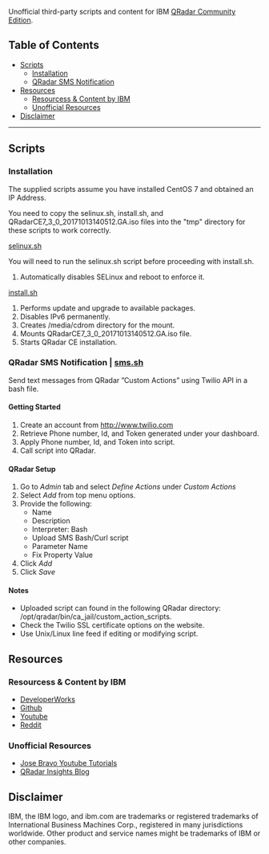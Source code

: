 Unofficial third-party scripts and content for IBM [QRadar Community Edition](https://developer.ibm.com/qradar/ce/).

## Table of Contents
- [Scripts](#scripts)
  * [Installation](#installation)
  * [QRadar SMS Notification](#qradar-sms-notification)
- [Resources](#resources)
  * [Resourcess & Content by IBM](#resourcess---content-by-ibm)
  * [Unofficial Resources](#unofficial-resources)
- [Disclaimer](#disclaimer)

***

## Scripts

### Installation 
The supplied scripts assume you have installed CentOS 7 and obtained an IP Address. 

You need to copy the selinux.sh, install.sh, and  QRadarCE7_3_0_20171013140512.GA.iso files into the "tmp" directory for these scripts to work correctly. 

[selinux.sh](https://github.com/josh-morin/qradar-community-edition/blob/master/selinux.sh)

You will need to run the selinux.sh script before proceeding with install.sh.
1. Automatically disables SELinux and reboot to enforce it. 

[install.sh](https://github.com/josh-morin/qradar-community-edition/blob/master/install.sh) 
1. Performs update and upgrade to available packages.
2. Disables IPv6 permanently. 
3. Creates /media/cdrom directory for the mount.
4. Mounts QRadarCE7_3_0_20171013140512.GA.iso file.
5. Starts QRadar CE installation. 

### QRadar SMS Notification | [sms.sh](https://github.com/josh-morin/qradar-community-edition/blob/master/sms.sh) 
Send text messages from QRadar ”Custom Actions” using Twilio API in a bash file. 

#### Getting Started 
1. Create an account from http://www.twilio.com
2. Retrieve Phone number, Id, and Token generated under your dashboard.
3. Apply Phone number, Id, and Token into script.
4. Call script into QRadar.

#### QRadar Setup
1. Go to _Admin_ tab and select _Define Actions_ under _Custom Actions_
2. Select _Add_ from top menu options.
3. Provide the following:
   * Name
   * Description
   * Interpreter: Bash
   * Upload SMS Bash/Curl script
   * Parameter Name
   * Fix Property Value
4. Click _Add_
5. Click _Save_

#### Notes 
* Uploaded script can found in the following QRadar directory: /opt/qradar/bin/ca_jail/custom_action_scripts.
* Check the Twilio SSL certificate options on the website.
* Use Unix/Linux line feed if editing or modifying script.


## Resources 

### Resourcess & Content by IBM
* [DeveloperWorks](https://ibm.biz/qradarforums)
* [Github](https://github.com/ibm-security-intelligence)
* [Youtube](https://www.youtube.com/user/IBMSecuritySupport)
* [Reddit](https://www.reddit.com/r/QRadar/)

### Unofficial Resources 
* [Jose Bravo Youtube Tutorials](https://www.youtube.com/user/jbravovideos)
* [QRadar Insights Blog](https://qradarinsights.com/)

## Disclaimer 
IBM, the IBM logo, and ibm.com are trademarks or registered trademarks of International Business Machines Corp., registered in many jurisdictions worldwide. Other product and service names might be trademarks of IBM or other companies. 
